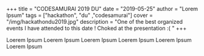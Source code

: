 +++
title = "CODESAMURAI 2019 DU"
date = "2019-05-25"
author = "Lorem Ipsum"
tags = ["hackathon", "du" ,"codesamurai"]
cover = "/img/hackathondu2019.jpg"
description = "One of the best organized events I have attended to this date ! Choked at the presentation :( "
+++

Loerem Ipsum Loerem Ipsum Loerem Ipsum Loerem Ipsum Loerem Ipsum Loerem Ipsum